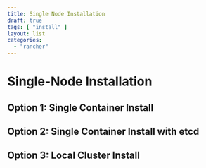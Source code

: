 ```yaml
---
title: Single Node Installation
draft: true
tags: [ "install" ]
layout: list
categories:
  - "rancher"
---
```


# Single-Node Installation

## Option 1: Single Container Install

## Option 2: Single Container Install with etcd

## Option 3: Local Cluster Install
